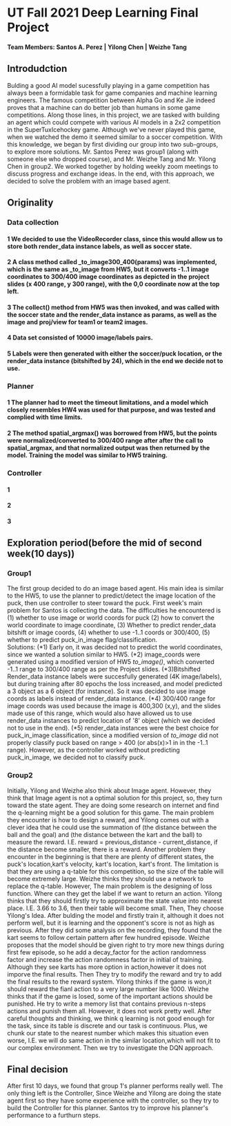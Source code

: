 # UT Fall 2021 Deep Learning Final Project

#### Team Members: Santos A. Perez | Yilong Chen | Weizhe Tang           

## Introdudction 
Bulding a good AI model sucessfully playing in a game competition has always been a formidable task  for game companies and machine learning engineers. The famous competition between  Alpha Go and Ke Jie  indeed proves that a machine can do better job than humans in some game competitions. Along those lines, in this project, we are tasked with building an agent which could compete with various AI models in a 2x2 competition in the SuperTuxIcehockey game. Although we've never played this game, when we watched the demo it seemed similar to a soccer competition.  With this knowledge,  we began  by first dividing our group into two sub-groups, to explore more solutions. Mr. Santos Perez  was group1 (along with someone else who dropped course), and Mr. Weizhe Tang and Mr. Yilong Chen  in group2.  We worked together by holding weekly zoom meetings to discuss progress and exchange ideas. In the end, with this approach, we decided to solve the problem with an image based agent.


## Originality
### Data collection
#### 1 We decided to use the VideoRecorder class, since this would allow us to store both render_data instance labels, as well as soccer state.

#### 2  A class method called _to_image300_400(params) was implemented, which is the same as _to_image from HW5,  but it converts -1..1 image coordinates to 300/400 image coordinates as depicted in the project slides (x 400 range, y 300 range), with the 0,0 coordinate now at the top left.

#### 3 The collect() method from HW5 was then invoked, and was called with the soccer state  and the render_data instance as params, as well as the image and proj/view for team1 or team2 images.
#### 4 Data set consisted of  10000 image/labels pairs.

#### 5  Labels were then generated with either the soccer/puck location, or the render_data instance (bitshifted by 24), which in the end we decide not to use.

### Planner
#### 1  The planner had to meet the timeout limitations, and a model which closely resembles HW4 was used for that purpose, and was tested and complied with time limits.  
#### 2  The method spatial_argmax() was borrowed from HW5, but the points were normalized/converted to  300/400 range after after the call to spatial_argmax, and that normalized output was then returned by the model.  Training the model was similar to HW5 training. 

### Controller
#### 1
#### 2
#### 3

## Exploration period(before the mid of second week(10 days))
### Group1
The first group decided to do an image based agent. His main idea is similar to the HW5,  to use the planner to predict/detect the image location of the puck, then use controller to steer toward the puck.
First week's main problem for Santos is collecting the data. The  difficulties he encountered is (1) whether to use image or world coords for puck (2) how to convert the world coordinate to image coordinate, (3) Whether to predict render_data bitshift or image coords, (4) whether to use -1..1 coords or 300/400, (5) whether to predict puck_in_image flag/classification.  
Solutions: (*1) Early on, it was decided not to predict the world coordinates, since we wanted a solution similar to HW5. (*2) image_coords were generated using a modified version of HW5 _to_image()_, which converted -1..1 range to 300/400 range as per the Project slides.   (*3)Bitshifted  Render_data instance labels were succesfully generated (4K image/labels), but during training after 80 epochs the loss increased, and model predicted a 3 object as a 6 object (for instance).  So it was decided to use image coords as labels instead of render_data instance.  (*4) 300/400 range for image coords was used because the image is 400,300 (x,y), and the slides made use of this range, which would also have allowed us to use render_data instances to predict location of '8' object (which we decided not to use in the end).  (*5) render_data instances were the best choice for puck_in_image classification, since a modified version of _to_image_ did not properly classify puck based on range > 400 (or abs(x)>1 in in the -1..1 range).  However, as the controller worked without predicting puck_in_image, we decided not to classify puck.   

### Group2
Initially, Yilong and Weizhe also think about Image agent. However, they think that Image agent is not a optimal solution for this project, so, they turn toward the state agent. They are doing some research on internet and find the q-learning might be a good solution for this game. The main problem they encounter is how to design a reward, and Yilong comes out with a clever idea that he could use the summation of (the distance between the ball and the goal) and (the distance between the kart and the ball) to measure the reward. I.E. reward = previous_distance - current_distance, if the distance become smaller, there is a reward. Another problem they encounter in the beginning is that there are plenty of different states, the puck's location,kart's velocity, kart's location, kart's front. The limitation is that they are using a q-table for this competition, so the size of the table will become extremely large. Weizhe thinks they should use a network to replace the q-table. However, The main problem is the designing of loss function. Where can they get the label if we want to return an action. Yilong thinks that they should firstly try to approximate the state value into nearest place. I.E. 3.66 to 3.6, then their table will become small. Then, They choose Yilong's Idea. After bulding the model and firstly train it, although it does not perform well, but it is learning and the opponent's score is not as high as previous. After they did some analysis on the recording, they found that the kart seems to follow certain pattern after few hundred episode. Weizhe proposes that the model should be given right to try more new things during first few episode, so he add a decay_factor for the action randomness factor and increase the action randomness factor in initial of training. Although they see karts has more option in action,however it does not imporve the final results. Then They try to modify the reward and try to add the final results to the reward system. Yilong thinks if the game is won,it should reward the fianl action to a very large number like 1000. Weizhe thinks that if the game is losed, some of the important actions should be punished. He try to write a memory list that contains previous n-steps actions and punish them all. However, it does not work pretty well. After careful thoughts and thinking, we think q learning is not good enough for the task, since its table is discrete and our task is continuous. Plus, we chunk our state to the nearest number which makes this situation even worse, I.E. we will do same action in the similar location,which will not fit to our complex environment. Then we try to investigate the DQN approach.

## Final decision 
After first 10 days, we found that group 1's planner performs really well. The only thing left is the Controller, Since Weizhe and Yilong are doing the state agent first so they have some experience with the controller, so they try to build the Controller for this planner. Santos try to improve his planner's performance to a furthurn steps. 


